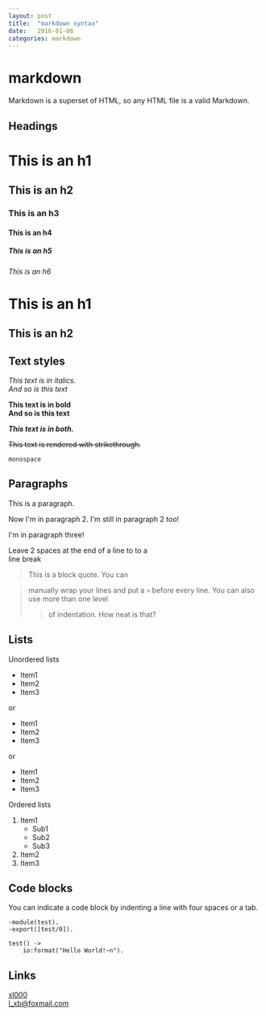 ```yaml
---
layout: post
title:  "markdown syntax"
date:   2016-01-06
categories: markdown
---
```


markdown
========

Markdown is a superset of HTML, so any HTML file is a valid Markdown.
<!-- This means we can use HTML elements in Markdown. -->

Headings
--------

# This is an h1
## This is an h2
### This is an h3
#### This is an h4
##### This is an h5
###### This is an h6

This is an h1
=============
This is an h2
-------------

Text styles
-----------

*This text is in italics.*  
_And so is this text_

**This text is in bold**  
__And so is this text__

***This text is in both.***

~~This text is rendered with strikethrough.~~

`monospace`

Paragraphs
----------

This is a paragraph.

Now I'm in paragraph 2.
I'm still in paragraph 2 too!

I'm in paragraph three!

Leave 2 spaces at the end of a line to to a  
line break

> This is a block quote. You can

> manually wrap your lines and put a `>` before every line.
> You can also use more than one level
>> of indentation.
> How neat is that?

Lists
-----

Unordered lists

* Item1
* Item2
* Item3

or

+ Item1
+ Item2
+ Item3

or

- Item1
- Item2
- Item3

Ordered lists

1. Item1
    * Sub1
    * Sub2
    * Sub3
2. Item2
3. Item3

Code blocks
-----------

You can indicate a code block by indenting a line with four spaces or a tab.

    -module(test).
    -export([test/0]).

    test() ->
        io:format("Hello World!~n").

Links
-----

[xl000](http://xiaobin0860.github.io)  
<l_xb@foxmail.com>


